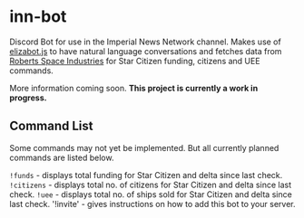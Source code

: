 # inn-bot
Discord Bot for use in the Imperial News Network channel. Makes use of [elizabot.js](http://www.masswerk.at/elizabot/) to have natural language conversations and fetches data from [Roberts Space Industries](https://robertsspaceindustries.com/) for Star Citizen funding, citizens and UEE commands.

More information coming soon. **This project is currently a work in progress.**

## Command List
Some commands may not yet be implemented. But all currently planned commands are listed
below.

`!funds` - displays total funding for Star Citizen and delta since last check.
`!citizens` - displays total no. of citizens for Star Citizen and delta since last check.
`!uee` - displays total no. of ships sold for Star Citizen and delta since last check.
'!invite' - gives instructions on how to add this bot to your server.
